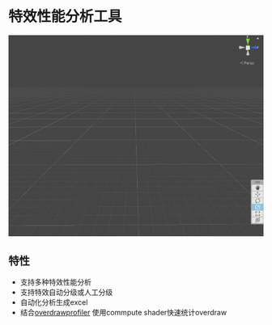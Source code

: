 # 特效性能分析工具
![](effectProfiler.gif)
## 特性
- 支持多种特效性能分析
- 支持特效自动分级或人工分级
- 自动化分析生成excel 
- 结合[overdrawprofiler](../overdrawprofiler/) 使用commpute shader快速统计overdraw
